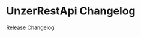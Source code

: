 # UnzerRestApi Changelog

[Release Changelog](https://github.com/spryker-eco/unzer-rest-api/releases)
